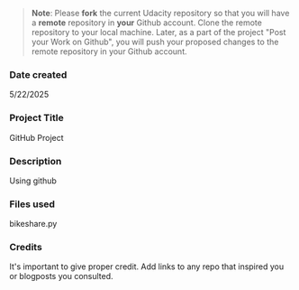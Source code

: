 >**Note**: Please **fork** the current Udacity repository so that you will have a **remote** repository in **your** Github account. Clone the remote repository to your local machine. Later, as a part of the project "Post your Work on Github", you will push your proposed changes to the remote repository in your Github account.

### Date created
5/22/2025

### Project Title
GitHub Project

### Description
Using github

### Files used
bikeshare.py


### Credits
It's important to give proper credit. Add links to any repo that inspired you or blogposts you consulted.

